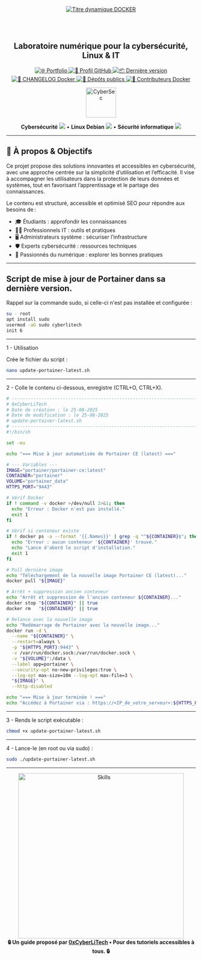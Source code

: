 <div align="center">

  <br></br>
  
  <a href="https://github.com/0xCyberLiTech">
    <img src="https://readme-typing-svg.herokuapp.com?font=JetBrains+Mono&size=50&duration=6000&pause=1000000000&color=FF0048&center=true&vCenter=true&width=1100&lines=%3EDOCKER_" alt="Titre dynamique DOCKER" />
  </a>
  
  <br></br>

  <h2>Laboratoire numérique pour la cybersécurité, Linux & IT</h2>

  <p align="center">
    <p align="center">
      <a href="https://0xcyberlitech.github.io/">
        <img src="https://img.shields.io/badge/Portfolio-0xCyberLiTech-181717?logo=github&style=flat-square" alt="🌐 Portfolio" />
      </a>
      <a href="https://github.com/0xCyberLiTech">
        <img src="https://img.shields.io/badge/Profil-GitHub-181717?logo=github&style=flat-square" alt="🔗 Profil GitHub" />
      </a>
      <a href="https://github.com/0xCyberLiTech/Docker/releases/latest">
        <img src="https://img.shields.io/github/v/release/0xCyberLiTech/Docker?label=version&style=flat-square&color=blue" alt="📦 Dernière version" />
      </a>
      <a href="https://github.com/0xCyberLiTech/Docker/blob/main/CHANGELOG.md">
        <img src="https://img.shields.io/badge/📄%20Changelog-Docker-blue?style=flat-square" alt="📄 CHANGELOG Docker" />
      </a>
      <a href="https://github.com/0xCyberLiTech?tab=repositories">
        <img src="https://img.shields.io/badge/Dépôts-publics-blue?style=flat-square" alt="📂 Dépôts publics" />
      </a>
      <a href="https://github.com/0xCyberLiTech/Docker/graphs/contributors">
        <img src="https://img.shields.io/badge/👥%20Contributeurs-cliquez%20ici-007ec6?style=flat-square" alt="👥 Contributeurs Docker" />
      </a>
    </p>
  </p>

</div>

<div align="center">
  <img src="https://img.icons8.com/fluency/96/000000/cyber-security.png" alt="CyberSec" width="80"/>
</div>

<div align="center">
  <p>
    <strong>Cybersécurité</strong> <img src="https://img.icons8.com/color/24/000000/lock--v1.png"/> • <strong>Linux Debian</strong> <img src="https://img.icons8.com/color/24/000000/linux.png"/> • <strong>Sécurité informatique</strong> <img src="https://img.icons8.com/color/24/000000/shield-security.png"/>
  </p>
</div>

---

## 🚀 À propos & Objectifs

Ce projet propose des solutions innovantes et accessibles en cybersécurité, avec une approche centrée sur la simplicité d’utilisation et l’efficacité. Il vise à accompagner les utilisateurs dans la protection de leurs données et systèmes, tout en favorisant l’apprentissage et le partage des connaissances.

Le contenu est structuré, accessible et optimisé SEO pour répondre aux besoins de :
- 🎓 Étudiants : approfondir les connaissances
- 👨‍💻 Professionnels IT : outils et pratiques
- 🖥️ Administrateurs système : sécuriser l’infrastructure
- 🛡️ Experts cybersécurité : ressources techniques
- 🚀 Passionnés du numérique : explorer les bonnes pratiques

---

## Script de mise à jour de Portainer dans sa dernière version.

Rappel sur la commande sudo, si celle-ci n'est pas installée et configurée :

```bash
su - root
apt install sudo
usermod -aG sudo cyberlitech
init 6
```

---

1 - Utilisation

Crée le fichier du script :

```bash
nano update-portainer-latest.sh
```

---

2 - Colle le contenu ci-dessous, enregistre (CTRL+O, CTRL+X).

```sh
# --------------------------------------------------------------------------
# 0xCyberLiTech
# Date de création : le 25-08-2025
# Date de modification : le 25-08-2025
# update-portainer-latest.sh
# --------------------------------------------------------------------------
#!/bin/sh

set -eu

echo "=== Mise à jour automatisée de Portainer CE (latest) ==="

# --- Variables ---
IMAGE="portainer/portainer-ce:latest"
CONTAINER="portainer"
VOLUME="portainer_data"
HTTPS_PORT="9443"

# Vérif Docker
if ! command -v docker >/dev/null 2>&1; then
  echo "Erreur : Docker n'est pas installé."
  exit 1
fi

# Vérif si conteneur existe
if ! docker ps -a --format '{{.Names}}' | grep -q "^${CONTAINER}$"; then
  echo "Erreur : aucun conteneur '${CONTAINER}' trouvé."
  echo "Lance d'abord le script d'installation."
  exit 1
fi

# Pull dernière image
echo "Téléchargement de la nouvelle image Portainer CE (latest)..."
docker pull "${IMAGE}"

# Arrêt + suppression ancien conteneur
echo "Arrêt et suppression de l'ancien conteneur ${CONTAINER}..."
docker stop "${CONTAINER}" || true
docker rm   "${CONTAINER}" || true

# Relance avec la nouvelle image
echo "Redémarrage de Portainer avec la nouvelle image..."
docker run -d \
  --name "${CONTAINER}" \
  --restart=always \
  -p "${HTTPS_PORT}:9443" \
  -v /var/run/docker.sock:/var/run/docker.sock \
  -v "${VOLUME}":/data \
  --label app=portainer \
  --security-opt no-new-privileges:true \
  --log-opt max-size=10m --log-opt max-file=3 \
  "${IMAGE}" \
  --http-disabled

echo "=== Mise à jour terminée ! ==="
echo "Accédez à Portainer via : https://<IP_de_votre_serveur>:${HTTPS_PORT}"
```

---

3 - Rends le script exécutable :

```bash
chmod +x update-portainer-latest.sh
```

---

4 - Lance-le (en root ou via sudo) :

```bash
sudo ./update-portainer-latest.sh
```

---

<div align="center">
  <a href="https://github.com/0xCyberLiTech" target="_blank" rel="noopener">
    <img src="https://skillicons.dev/icons?i=linux,debian,bash,docker,nginx,git,vim,python,markdown" alt="Skills" width="440">
  </a>
</div>

<div align="center">
  <b>🔒 Un guide proposé par <a href="https://github.com/0xCyberLiTech">0xCyberLiTech</a> • Pour des tutoriels accessibles à tous. 🔒</b>
</div>


